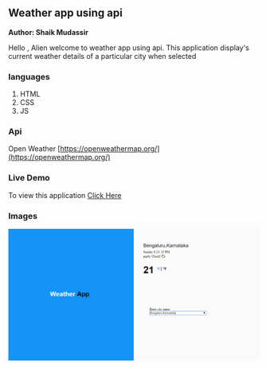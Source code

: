 ## Weather app using api

<b> Author: Shaik Mudassir </b>

Hello , Alien
welcome to weather app using api.
This application display's current weather details of a particular city when selected


### languages

1. HTML
2. CSS
3. JS

### Api

Open Weather [https://openweathermap.org/](https://openweathermap.org/)

### Live Demo
To view this application <a href="https://shaik80.github.io/weather_app_using_api/">Click Here</a>

### Images
<img src="https://github.com/shaik80/weather_app_using_api/blob/master/img/Weather%20App.png">
